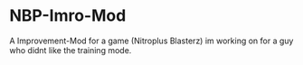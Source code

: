 # NBP-Imro-Mod
A Improvement-Mod for a game (Nitroplus Blasterz) im working on for a guy who didnt like the training mode.
